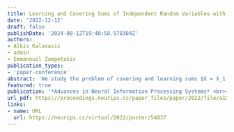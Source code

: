 ```yaml
---
title: Learning and Covering Sums of Independent Random Variables with Unbounded Support
date: '2022-12-12'
draft: false
publishDate: '2024-08-12T19:48:58.578384Z'
authors:
- Alkis Kalavasis
- admin
- Emmanouil Zampetakis
publication_types:
- 'paper-conference'
abstract: 'We study the problem of covering and learning sums $X = X_1 + ··· + X_n$ of independent integer-valued random variables $X_i$ (SIIRVs) with infinite support. De et al. [2018] at FOCS 2018, showed that even when the collective support of $X_i$’s is of size $4$, the maximum value of the support necessarily appears in the sample complexity of learning $X$. In this work, we address two questions: (i) Are there general families of SIIRVs with infinite support that can be learned with sample complexity independent of both $n$ and the maximal element of the support? (ii) Are there general families of SIIRVs with infinite support that admit proper sparse covers in total variation distance? As for question (i), we provide a set of simple conditions that allow the infinitely supported SIIRV to be learned with complexity $\mathrm{poly}(1/\epsilon)$ bypassing the aforementioned lower bound. We further address question (ii) in the general setting where each variable $X_i$ has unimodal probability mass function and is a different member of some, possibly multi-parameter, exponential family $\mathcal{E}$ that satisfies some structural properties. These properties allow $\mathcal{E}$ to contain heavy tailed and non log-concave distributions. Moreover, we show that for every $\epsilon > 0$, and every $k$-parameter family $\mathcal{E}$ that satisfies some structural assumptions, there exists an algorithm with $\tilde{O}(k)·\mathrm{poly}(1/\epsilon)$ samples that learns a sum of $n$ arbitrary members of $\mathcal{E}$ within in TV distance. The output of the learning algorithm is also a sum of random variables within the family $\mathcal{E}$. En route, we prove that any discrete unimodal exponential family with bounded constantdegree central moments can be approximated by the family corresponding to a bounded subset of the initial (unbounded) parameter space.'
featured: true
publication: '*Advances in Neural Information Processing Systems* <br><span style="font-size:18px;">**Oral presentation**</script>'
url_pdf: https://proceedings.neurips.cc/paper_files/paper/2022/file/a10946e1f46e1ffc0daf37cb2abfdcad-Paper-Conference.pdf
links:
- name: URL
  url: https://neurips.cc/virtual/2022/poster/54037
---
```


